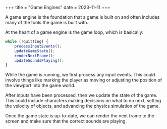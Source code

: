 +++
title = "Game Engines"
date = 2023-11-11
+++

A game engine is the foundation that a game is built on and often includes many
of the tools the game is built with.

At the heart of a game engine is the game loop, which is basically:

```javascript
while (!quitting) {
    processInputEvents();
    updateGameState();
    renderNextFrame();
    updateSoundsPlaying();
}
```

While the game is running, we first process any input events. This could involve
things like marking the player as moving or adjusting the position of the
viewport into the game world.

After inputs have been processed, then we update the state of the game. This
could include characters making decisions on what to do next, setting the
velocity of objects, and advancing the physics simulation of the game.

Once the game state is up-to-date, we can render the next frame to the screen
and make sure that the correct sounds are playing.

